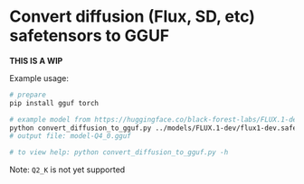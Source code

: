 # Convert diffusion (Flux, SD, etc) safetensors to GGUF

**THIS IS A WIP**

Example usage:

```sh
# prepare
pip install gguf torch

# example model from https://huggingface.co/black-forest-labs/FLUX.1-dev/tree/main
python convert_diffusion_to_gguf.py ../models/FLUX.1-dev/flux1-dev.safetensors --arch flux --outtype Q4_0
# output file: model-Q4_0.gguf

# to view help: python convert_diffusion_to_gguf.py -h
```

Note: `Q2_K` is not yet supported
